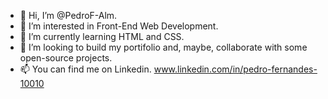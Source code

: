- 👋 Hi, I’m @PedroF-Alm.
- 👀 I’m interested in Front-End Web Development.
- 🌱 I’m currently learning HTML and CSS. 
- 💞️ I’m looking to build my portifolio and, maybe, collaborate with some open-source projects.
- 📫 You can find me on Linkedin. www.linkedin.com/in/pedro-fernandes-10010

<!---
PedroF-Alm/PedroF-Alm is a ✨ special ✨ repository because its `README.md` (this file) appears on your GitHub profile.
You can click the Preview link to take a look at your changes.
--->
